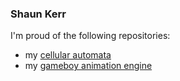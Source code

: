 ### Shaun Kerr

I'm proud of the following repositories:
- my [cellular automata](https://github.com/techieAgnostic/cellularAutomata)
- my [gameboy animation engine](https://github.com/techieAgnostic/testingAnimation)

<!--
**techieAgnostic/techieAgnostic** is a ✨ _special_ ✨ repository because its `README.md` (this file) appears on your GitHub profile.

Here are some ideas to get you started:

- 🔭 I’m currently working on ...
- 🌱 I’m currently learning ...
- 👯 I’m looking to collaborate on ...
- 🤔 I’m looking for help with ...
- 💬 Ask me about ...
- 📫 How to reach me: ...
- 😄 Pronouns: ...
- ⚡ Fun fact: ...
-->
